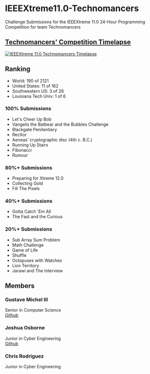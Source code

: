 # IEEEXtreme11.0-Technomancers
Challenge Submissions for the IEEEXtreme 11.0 24-Hour Programming Competition for team Technomancers

## [Technomancers' Competition Timelapse](http://www.youtube.com/watch?v=XJ8bWOpFlJM)
[![IEEEXtreme 11.0 Technomancers Timelapse](http://img.youtube.com/vi/XJ8bWOpFlJM/0.jpg)](http://www.youtube.com/watch?v=XJ8bWOpFlJM)

## Ranking
* World: 190 of 2121
* United States: 11 of 162
* Southwestern US: 3 of 26
* Louisiana Tech Univ: 1 of 6

### 100% Submissions
* Let's Cheer Up Bob
* Vangelis the Batbear and the Bubbles Challenge
* Blackgate Penitentiary
* RecXor
* Aeneas' cryptographic disc (4th c. B.C.)
* Running Up Stairs
* Fibonacci
* Rumour

### 80%+ Submissions
* Preparing for Xtreme 12.0
* Collecting Gold
* Fill The Pixels

### 40%+ Submissions
* Gotta Catch 'Em All
* The Fast and the Curious

### 20%+ Submissions
* Sub Array Sum Problem
* Math Challenge
* Game of Life
* Shuffle
* Octopuses with Watches
* Lion Territory
* Jarawi and The Interview

## Members

### Gustave Michel III
Senior in Computer Science  
[Github](https://github.com/gustavemichel)

### Joshua Osborne
Junior in Cyber Engineering  
[Github](https://github.com/JoshuaOsborneCYEN)

### Chris Rodriguez
Junior in Cyber Engineering

